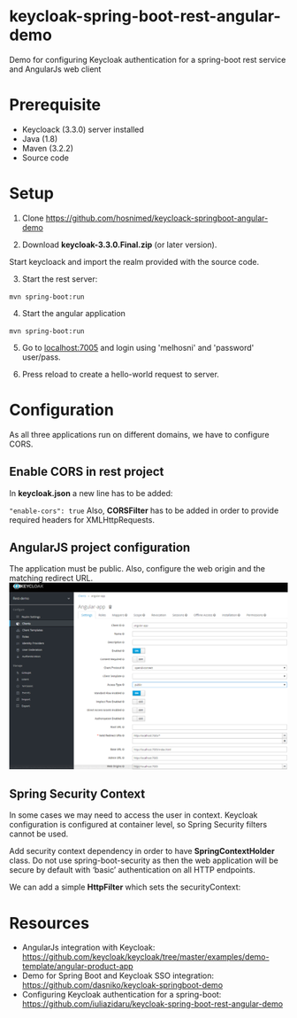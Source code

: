 # keycloak-spring-boot-rest-angular-demo
Demo for configuring Keycloak authentication for a spring-boot rest service and AngularJs web client

# Prerequisite

- Keycloack (3.3.0) server installed
- Java (1.8)
- Maven (3.2.2)
- Source code

 
# Setup

1. Clone https://github.com/hosnimed/keycloack-springboot-angular-demo

2. Download **keycloak-3.3.0.Final.zip** (or later version).

Start keycloack and import the realm provided with the source code.

3. Start the rest server:

`mvn spring-boot:run`

4. Start the angular application

`mvn spring-boot:run`

5. Go to [localhost:7005](localhost:7005 "localhost:7005") and login using 'melhosni' and 'password' user/pass.

6. Press reload to create a hello-world request to server.

 

# Configuration


As all three applications run on different domains, we have to configure CORS.

## Enable CORS in rest project

In **keycloak.json** a new line has to be added:

`"enable-cors": true`
Also, **CORSFilter** has to be added in order to provide required headers for XMLHttpRequests.

## AngularJS project configuration

The application must be public. Also, configure the web origin and the matching redirect URL.
![Config Cors Keycloack](https://github.com/hosnimed/keycloack-springboot-angular-demo/blob/master/keycloack-cors-config.PNG)

## Spring Security Context

 
In some cases we may need to access the user in context. Keycloak configuration is configured at container level, so Spring Security filters cannot be used.

Add security context dependency in order to have **SpringContextHolder** class. Do not use spring-boot-security as  then the web application will be secure by default with ‘basic’ authentication on all HTTP endpoints.

We can add a simple **HttpFilter** which sets the securityContext:

 

# Resources


- AngularJs integration with Keycloak: https://github.com/keycloak/keycloak/tree/master/examples/demo-template/angular-product-app
- Demo for Spring Boot and Keycloak SSO integration: https://github.com/dasniko/keycloak-springboot-demo
- Configuring Keycloak authentication for a spring-boot: https://github.com/iuliazidaru/keycloak-spring-boot-rest-angular-demo
